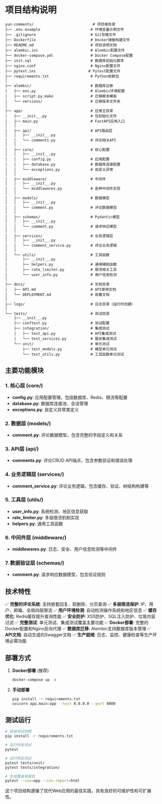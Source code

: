 # 项目结构说明

```
yun-comments/                           # 项目根目录
├── .env.example                       # 环境变量示例文件
├── .gitignore                         # Git忽略文件
├── Dockerfile                         # Docker镜像构建文件
├── README.md                          # 项目说明文档
├── alembic.ini                        # Alembic配置文件
├── docker-compose.yml                 # Docker Compose配置
├── init.sql                           # 数据库初始化脚本
├── nginx.conf                         # Nginx配置文件
├── pytest.ini                        # Pytest配置文件
├── requirements.txt                   # Python依赖包
│
├── alembic/                           # 数据库迁移
│   ├── env.py                         # Alembic环境配置
│   ├── script.py.mako                 # 迁移脚本模板
│   └── versions/                      # 迁移版本文件夹
│
├── app/                               # 应用主目录
│   ├── __init__.py                    # 包初始化文件
│   ├── main.py                        # FastAPI应用入口
│   │
│   ├── api/                           # API路由层
│   │   ├── __init__.py
│   │   └── comments.py                # 评论相关API
│   │
│   ├── core/                          # 核心配置
│   │   ├── __init__.py
│   │   ├── config.py                  # 应用配置
│   │   ├── database.py                # 数据库连接配置
│   │   └── exceptions.py              # 自定义异常
│   │
│   ├── middleware/                    # 中间件
│   │   ├── __init__.py
│   │   └── middlewares.py             # 各种中间件实现
│   │
│   ├── models/                        # 数据模型
│   │   ├── __init__.py
│   │   └── comment.py                 # 评论数据模型
│   │
│   ├── schemas/                       # Pydantic模型
│   │   ├── __init__.py
│   │   └── comment.py                 # 请求响应模型
│   │
│   ├── services/                      # 业务逻辑层
│   │   ├── __init__.py
│   │   └── comment_service.py         # 评论业务逻辑
│   │
│   └── utils/                         # 工具函数
│       ├── __init__.py
│       ├── helpers.py                 # 通用辅助函数
│       ├── rate_limiter.py            # 限流相关工具
│       └── user_info.py               # 用户信息检测
│
├── docs/                              # 文档目录
│   ├── API.md                         # API使用文档
│   └── DEPLOYMENT.md                  # 部署文档
│
├── logs/                              # 日志目录（运行时创建）
│
└── tests/                             # 测试目录
    ├── __init__.py
    ├── conftest.py                    # 测试配置
    ├── integration/                   # 集成测试
    │   ├── test_api.py                # API集成测试
    │   └── test_services.py           # 服务集成测试
    └── unit/                          # 单元测试
        ├── test_models.py             # 模型单元测试
        └── test_utils.py              # 工具函数单元测试
```

## 主要功能模块

### 1. 核心层 (core/)
- **config.py**: 应用配置管理，包括数据库、Redis、限流等配置
- **database.py**: 数据库连接池、会话管理
- **exceptions.py**: 自定义异常类定义

### 2. 数据层 (models/)
- **comment.py**: 评论数据模型，包含完整的字段定义和关系

### 3. API层 (api/)
- **comments.py**: 评论CRUD API端点，包含参数验证和错误处理

### 4. 业务逻辑层 (services/)
- **comment_service.py**: 评论业务逻辑，包含缓存、验证、树结构构建等

### 5. 工具层 (utils/)
- **user_info.py**: 系统检测、地区信息获取
- **rate_limiter.py**: 多层限流机制实现
- **helpers.py**: 通用工具函数

### 6. 中间件层 (middleware/)
- **middlewares.py**: 日志、安全、用户信息检测等中间件

### 7. 数据验证层 (schemas/)
- **comment.py**: 请求响应数据模型，包含验证规则

## 技术特性

✅ **完整的评论系统**: 支持嵌套回复、软删除、分页查询
✅ **多层限流保护**: IP、用户、邮箱、全局四层限流
✅ **用户环境检测**: 自动检测操作系统和地区信息
✅ **缓存优化**: Redis缓存提升查询性能
✅ **安全防护**: XSS防护、SQL注入防护、垃圾内容过滤
✅ **完整测试**: 单元测试、集成测试覆盖主要功能
✅ **Docker部署**: 完整的Docker配置和Nginx反向代理
✅ **数据库迁移**: Alembic支持数据库版本管理
✅ **API文档**: 自动生成的Swagger文档
✅ **生产就绪**: 日志、监控、健康检查等生产环境必需功能

## 部署方式

1. **Docker部署** (推荐)
   ```bash
   docker-compose up -d
   ```

2. **手动部署**
   ```bash
   pip install -r requirements.txt
   uvicorn app.main:app --host 0.0.0.0 --port 8000
   ```

## 测试运行

```bash
# 安装测试依赖
pip install -r requirements.txt

# 运行所有测试
pytest

# 运行特定测试
pytest tests/unit/
pytest tests/integration/

# 生成覆盖率报告
pytest --cov=app --cov-report=html
```

这个项目结构遵循了现代Web应用的最佳实践，具有良好的可维护性和可扩展性。